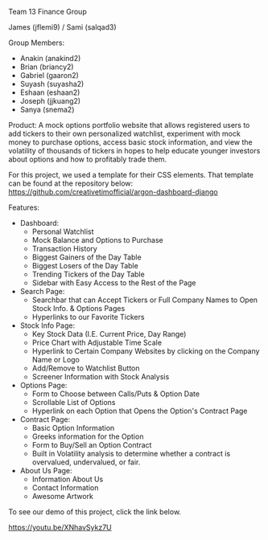Team 13 Finance Group

James (jflemi9) / Sami (salqad3)

Group Members:

* Anakin (anakind2)
* Brian (briancy2)
* Gabriel (gaaron2)
* Suyash (suyasha2)
* Eshaan (eshaan2)
* Joseph (jjkuang2)
* Sanya (snema2)

Product: A mock options portfolio website that allows registered users to add tickers to their own personalized watchlist, experiment with mock money to purchase options, access basic stock information, and view the volatility of thousands of tickers in hopes to help educate younger investors about options and how to profitably trade them.

For this project, we used a template for their CSS elements. That template can be found at the repository below:
https://github.com/creativetimofficial/argon-dashboard-django

Features: 
- Dashboard:
	- Personal Watchlist
	- Mock Balance and Options to Purchase
	- Transaction History
	- Biggest Gainers of the Day Table
	- Biggest Losers of the Day Table
	- Trending Tickers of the Day Table
	- Sidebar with Easy Access to the Rest of the Page
- Search Page:
	- Searchbar that can Accept Tickers or Full Company Names to Open Stock Info. & Options Pages
	- Hyperlinks to our Favorite Tickers
- Stock Info Page:
	- Key Stock Data (I.E. Current Price, Day Range)
	- Price Chart with Adjustable Time Scale
	- Hyperlink to Certain Company Websites by clicking on the Company Name or Logo
	- Add/Remove to Watchlist Button
	- Screener Information with Stock Analysis
- Options Page:
	- Form to Choose between Calls/Puts & Option Date
	- Scrollable List of Options
	- Hyperlink on each Option that Opens the Option's Contract Page
- Contract Page:
	- Basic Option Information
	- Greeks information for the Option
	- Form to Buy/Sell an Option Contract
	- Built in Volatility analysis to determine whether a contract is overvalued, undervalued, or fair.
- About Us Page:
	- Information About Us
	- Contact Information
	- Awesome Artwork

To see our demo of this project, click the link below.

https://youtu.be/XNhavSykz7U
